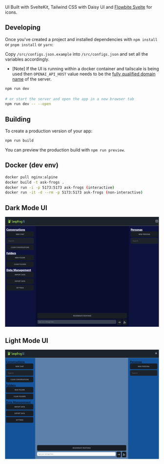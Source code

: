 UI Built with SvelteKit, Tailwind CSS with Daisy UI and [Flowbite Svelte](https://flowbite-svelte.com/docs/) for icons.

## Developing

Once you've created a project and installed dependencies with `npm install` or `pnpm install` or `yarn`:

Copy `/src/configs.json.example` into `/src/configs.json` and set all the variables accordingly.
* [Note] If the UI is running within a docker container and tailscale is being used then `OPENAI_API_HOST` value needs to be the [fully qualified domain name](https://tailscale.com/kb/1081/magicdns/#fully-qualified-domain-names-vs-machine-names) of the server.

```bash
npm run dev

# or start the server and open the app in a new browser tab
npm run dev -- --open
```

## Building

To create a production version of your app:

```bash
npm run build
```

You can preview the production build with `npm run preview`.

## Docker (dev env)

```bash
docker pull nginx:alpine
docker build -t ask-frogs .
docker run -i -p 5173:5173 ask-frogs (interactive)
docker run -it -d --rm -p 5173:5173 ask-frogs (non-interactive)
```

## Dark Mode UI

![screenshot](./static/leapfrogui-dark.png "Screenshot")

## Light Mode UI

![screenshot](./static/leapfrogui-light.png "Screenshot")